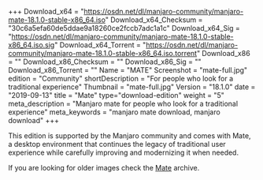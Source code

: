 +++
Download_x64 = "https://osdn.net/dl/manjaro-community/manjaro-mate-18.1.0-stable-x86_64.iso"
Download_x64_Checksum = "30c6a5efa60de5ddae9a18260ce2fccb7adc1a1c"
Download_x64_Sig = "https://osdn.net/dl/manjaro-community/manjaro-mate-18.1.0-stable-x86_64.iso.sig"
Download_x64_Torrent = "https://osdn.net/dl/manjaro-community/manjaro-mate-18.1.0-stable-x86_64.iso.torrent"
Download_x86 = ""
Download_x86_Checksum = ""
Download_x86_Sig = ""
Download_x86_Torrent = ""
Name = "MATE"
Screenshot = "mate-full.jpg"
edition = "Community"
shortDescription = "For people who look for a traditional experience"
Thumbnail = "mate-full.jpg"
Version = "18.1.0"
date = "2019-09-13"
title = "Mate"
type="download-edition"
weight = "5"
meta_description = "Manjaro mate for people who look for a traditional experience"
meta_keywords = "manjaro mate download, manjaro download"
+++

This edition is supported by the Manjaro community and comes with Mate, a desktop environment that continues the legacy of traditional user experience while carefully improving and modernizing it when needed.

If you are looking for older images check the [Mate](https://osdn.net/projects/manjaro-community/storage/z_release_archive/mate) archive.

